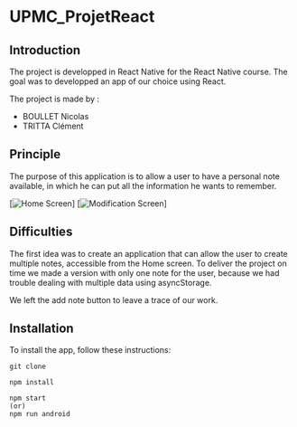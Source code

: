 # UPMC_ProjetReact

## Introduction

The project is developped in React Native for the React Native course.
The goal was to developped an app of our choice using React. 

The project is made by :
- BOULLET Nicolas
- TRITTA Clément

## Principle

The purpose of this application is to allow a user to have a personal note available, 
in which he can put all the information he wants to remember.

[![Home Screen](https://preview.ibb.co/ndQB9x/Home.png)]
[![Modification Screen](https://preview.ibb.co/cN5YNH/Modification.png)]

## Difficulties

The first idea was to create an application that can allow the user to create multiple notes, accessible from the Home screen.
To deliver the project on time we made a version with only one note for the user, because we had trouble dealing with multiple data using asyncStorage.

We left the add note button to leave a trace of our work.

## Installation

To install the app, follow these instructions: 
```
git clone 

npm install 

npm start
(or) 
npm run android
```
